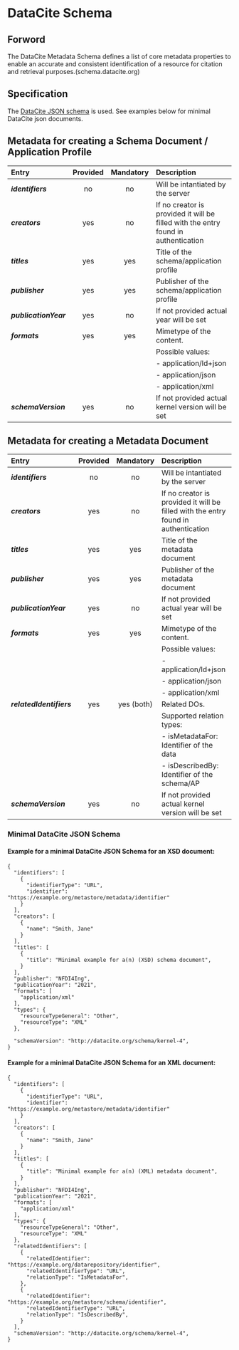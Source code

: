 # DataCite Schema

## Forword 
The DataCite Metadata Schema defines a list of core metadata properties to
enable an accurate and consistent identification of a resource for citation 
and retrieval purposes.(schema.datacite.org)

## Specification
The [DataCite JSON schema](https://github.com/datacite/schema/tree/master/source/json/kernel-4.3) is used.
See examples below for minimal DataCite json documents.

## Metadata for creating a Schema Document / Application Profile
| Entry             | Provided | Mandatory | Description |
| :---------------- | :------: | :-------: | :---------- |
| ***identifiers*** | no       | no        | Will be intantiated by the server |
| ***creators***    | yes      | no        | If no creator is provided it will be filled with the entry found in authentication |
| ***titles***      | yes      | yes       | Title of the schema/application profile |
| ***publisher***   | yes      | yes       | Publisher of the schema/application profile  |
| ***publicationYear*** | yes  | no        | If not provided actual year will be set |
| ***formats***     | yes      | yes       | Mimetype of the content. |
|                   |          |           | Possible values:         |
|                   |          |           | - application/ld+json    |
|                   |          |           | - application/json       |
|                   |          |           | - application/xml        |
| ***schemaVersion*** | yes    | no        | If not provided actual kernel version will be set |


## Metadata for creating a Metadata Document
| Entry             | Provided | Mandatory | Description |
| :---------------- | :------: | :-------: | :---------- |
| ***identifiers*** | no       | no        | Will be intantiated by the server |
| ***creators***    | yes      | no        | If no creator is provided it will be filled with the entry found in authentication |
| ***titles***      | yes      | yes       | Title of the metadata document |
| ***publisher***   | yes      | yes       | Publisher of the metadata document  |
| ***publicationYear*** | yes  | no        | If not provided actual year will be set |
| ***formats***     | yes      | yes       | Mimetype of the content. |
|                   |          |           | Possible values:         |
|                   |          |           | - application/ld+json    |
|                   |          |           | - application/json       |
|                   |          |           | - application/xml        |
| ***relatedIdentifiers*** | yes | yes (both) | Related DOs.                              |
|                   |          |           | Supported relation types:                    |
|                   |          |           | - isMetadataFor: Identifier of the data      |
|                   |          |           | - isDescribedBy: Identifier of the schema/AP |
| ***schemaVersion*** | yes    | no        | If not provided actual kernel version will be set |


### Minimal DataCite JSON Schema
#### Example for a minimal DataCite JSON Schema for an XSD document: 
```
{
  "identifiers": [
    {
      "identifierType": "URL",
      "identifier": "https://example.org/metastore/metadata/identifier"
    }
  ],
  "creators": [
    {
      "name": "Smith, Jane"
    }
  ],
  "titles": [
    {
      "title": "Minimal example for a(n) (XSD) schema document",
    }
  ],
  "publisher": "NFDI4Ing",
  "publicationYear": "2021",
  "formats": [
    "application/xml"
  ],
  "types": {
    "resourceTypeGeneral": "Other",
    "resourceType": "XML"
  },

  "schemaVersion": "http://datacite.org/schema/kernel-4",
}

```
#### Example for a minimal DataCite JSON Schema for an XML document: 
```
{
  "identifiers": [
    {
      "identifierType": "URL",
      "identifier": "https://example.org/metastore/metadata/identifier"
    }
  ],
  "creators": [
    {
      "name": "Smith, Jane"
    }
  ],
  "titles": [
    {
      "title": "Minimal example for a(n) (XML) metadata document",
    }
  ],
  "publisher": "NFDI4Ing",
  "publicationYear": "2021",
  "formats": [
    "application/xml"
  ],
  "types": {
    "resourceTypeGeneral": "Other",
    "resourceType": "XML"
  },
  "relatedIdentifiers": [
    {
      "relatedIdentifier": "https://example.org/datarepository/identifier",
      "relatedIdentifierType": "URL",
      "relationType": "IsMetadataFor",
    }, 
    {
      "relatedIdentifier": "https://example.org/metastore/schema/identifier",
      "relatedIdentifierType": "URL",
      "relationType": "IsDescribedBy",
    }
  ],
  "schemaVersion": "http://datacite.org/schema/kernel-4",
}

```

